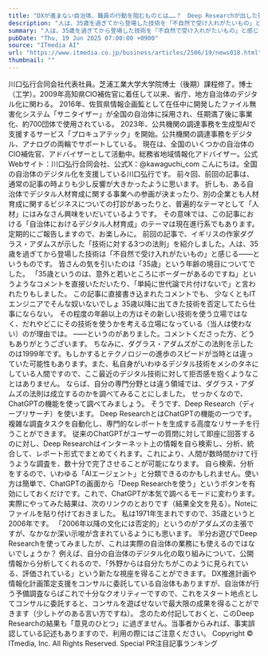 ```yaml
---
title: "DXが進まない自治体、職員の行動を阻むものとは……？　Deep Researchが出した答えは"
description: "人は、35歳を過ぎてから登場した技術を「不自然で受け入れがたいもの」と感じる――。ダグラス・アダムスが示した法則は事実か。Deep Researchが出力した結果とは。半分お遊びで使ってみたDeep Researchは、自治体業務にも十分生かせそうだ。"
summary: "人は、35歳を過ぎてから登場した技術を「不自然で受け入れがたいもの」と感じる――。ダグラス・アダムスが示した法則は事実か。Deep Researchが出力した結果とは。半分お遊びで使ってみたDeep Researchは、自治体業務にも十分生"
pubDate: "Thu, 19 Jun 2025 07:00:00 +0900"
source: "ITmedia AI"
url: "https://www.itmedia.co.jp/business/articles/2506/19/news018.html"
thumbnail: ""
---
```


川口弘行合同会社代表社員。芝浦工業大学大学院博士（後期）課程修了。博士（工学）。2009年高知県CIO補佐官に着任して以来、省庁、地方自治体のデジタル化に関わる。
2016年、佐賀県情報企画監として在任中に開発したファイル無害化システム「サニタイザー」が全国の自治体に採用され、任期満了後に事業化、約700団体で使用されている。
2023年、公共機関の調達事務を生成型AIで支援するサービス「プロキュアテック」を開始。公共機関の調達事務をデジタル、アナログの両輪でサポートしている。
現在は、全国のいくつかの自治体のCIO補佐官、アドバイザーとして活動中。総務省地域情報化アドバイザー。公式Webサイト：川口弘行合同会社、公式X：@kawaguchi_com
こんにちは。全国の自治体のデジタル化を支援している川口弘行です。
前々回、前回の記事は、通常の記事の時よりも少し反響が大きかったように思います。
折しも、ある自治体でデジタル人材育成に関する事業への参画が決まったり、別の企業とも人材育成に関するビジネスについての打診があったりと、普遍的なテーマとして「人材」にはみなさん興味をいだいているようです。
その意味では、この記事における「自治体におけるデジタル人材育成」のテーマは現在進行系でもあります。定期的にご報告しますので、お楽しみに。
前回の記事で、イギリスの作家ダグラス・アダムスが示した「技術に対する3つの法則」を紹介しました。人は、35歳を過ぎてから登場した技術は「不自然で受け入れがたいもの」と感じる――というものです。
皆さんの気を引いたのは「35歳」という年齢の境目についてでした。
「35歳というのは、意外と若いところにボーダーがあるのですね」というようなコメントを直接いただいたり、「単純に世代論で片付けないで」と言われたりもしました。
この記事に直接書き込まれたコメントでも、
少なくともITエンジニアでそんな奴いないでしょ 35歳以降に出てきた技術を否定してたら仕事にならない。
その程度の年齢以上の方はその新しい技術を使う立場ではなく、だれやどこにその技術を使うかを考える立場になっている（当人は使わない）のが理由では。
――というのがありました。コメントくださった方、どうもありがとうございます。
ちなみに、ダグラス・アダムズがこの法則を示したのは1999年です。もしかするとテクノロジーの進歩のスピードが当時とは違っていた可能性もあります。また、私自身がいわゆるデジタル技術をメシのタネにしている人間ですので、ここ最近のデジタル技術に対して拒否感を抱くようなことはありません。
ならば、自分の専門分野とは違う領域では、ダグラス・アダムズの法則は成立するのかを調べてみることにしました。
せっかくなので、ChatGPTの機能を使って調べてみましょう。
そうです、Deep Research（ディープリサーチ）を使います。
Deep ResearchとはChatGPTの機能の一つです。
複雑な調査タスクを自動化し、専門的なレポートを生成する高度なリサーチを行うことができます。
従来のChatGPTがユーザーの質問に対して即座に回答するのに対し、Deep Researchはインターネット上の情報を自ら検索し、分析、統合して、レポート形式でまとめてくれます。これにより、人間が数時間かけて行うような調査を、数十分で完了させることが可能になります。
自ら検索、分析をするので、いわゆる「AIエージェント」と分類できるのかもしれません。使い方は簡単で、ChatGPTの画面から「Deep Researchを使う」というボタンを有効にしておくだけです。これで、ChatGPTが本気で調べるモードに変わります。
実際にやってみた結果は、次のリンクのとおりです（結果全文を見る）。Noteにファイルを貼り付けておきました。
私は1971年生まれですので、35歳というと2006年です。
「2006年以降の文化には否定的」というのがアダムズの主張ですが、なかなか深い示唆が含まれているようにも思います。
半分お遊びでDeep Researchを使ってみましたが、これは実際の自治体の業務にも使えるのではないでしょうか？
例えば、自分の自治体のデジタル化の取り組みについて、公開情報から分析してくれるので、「外野からは自分たちがこのように見られている、評価されている」という新たな視座を得ることができます。
DX推進計画や情報化計画策定支援をコンサルに委託している自治体もありますが、自治体が行う予備調査ならばこれで十分なクオリティーですので、これをスタート地点としてコンサルに委託すると、コンサルを遊ばせないで最大限の成果を得ることができます（少しトゲのある言い方ですね）。
念のため付記しておくと、このDeep Researchの結果も「意見のひとつ」に過ぎません。当事者からみれば、事実誤認している記述もありますので、利用の際にはご注意ください。
Copyright © ITmedia, Inc. All Rights Reserved.
Special
PR注目記事ランキング